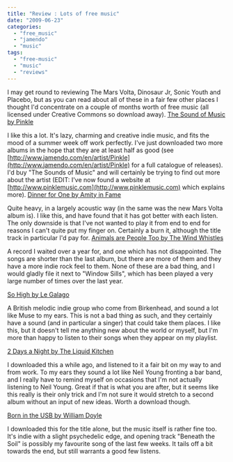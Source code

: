 ```yaml
---
title: "Review : Lots of free music"
date: "2009-06-23"
categories: 
  - "free_music"
  - "jamendo"
  - "music"
tags: 
  - "free-music"
  - "music"
  - "reviews"
---
```


I may get round to reviewing The Mars Volta, Dinosaur Jr, Sonic Youth and Placebo, but as you can read about all of these in a fair few other places I thought I'd concentrate on a couple of months worth of free music (all licensed under Creative Commons so download away). [The Sound of Music by Pinkle](http://www.jamendo.com/en/album/45335)

I like this a lot. It's lazy, charming and creative indie music, and fits the mood of a summer week off work perfectly. I've just downloaded two more albums in the hope that they are at least half as good (see [http://www.jamendo.com/en/artist/Pinkle](http://www.jamendo.com/en/artist/Pinkle) for a full catalogue of releases). I'd buy "The Sounds of Music" and will certainly be trying to find out more about the artist (EDIT: I've now found a website at [http://www.pinklemusic.com](http://www.pinklemusic.com) which explains more). [Dinner for One by Amity in Fame](http://www.jamendo.com/en/album/28245)

Quite heavy, in a largely acoustic way (in the same was the new Mars Volta album is). I like this, and have found that it has got better with each listen. The only downside is that I've not wanted to play it from end to end for reasons I can't quite put my finger on. Certainly a burn it, although the title track in particular I'd pay for. [Animals are People Too by The Wind Whistles](http://aaahh-records.net/the-wind-whistles-animals-are-people-too/)

A record I waited over a year for, and one which has not disappointed. The songs are shorter than the last album, but there are more of them and they have a more indie rock feel to them. None of these are a bad thing, and I would gladly file it next to "Window Sills", which has been played a very large number of times over the last year.

[So High by Le Galago](http://www.jamendo.com/en/album/43634)

A British melodic indie group who come from Birkenhead, and sound a lot like Muse to my ears. This is not a bad thing as such, and they certainly have a sound (and in particular a singer) that could take them places. I like this, but it doesn't tell me anything new about the world or myself, but I'm more than happy to listen to their songs when they appear on my playlist.

[2 Days a Night by The Liquid Kitchen](http://www.jamendo.com/en/album/39522)

I downloaded this a while ago, and listened to it a fair bit on my way to and from work. To my ears they sound a lot like Neil Young fronting a bar band, and I really have to remind myself on occasions that I'm not actually listening to Neil Young. Great if that is what you are after, but it seems like this really is their only trick and I'm not sure it would stretch to a second album without an input of new ideas. Worth a download though.

[Born in the USB by William Doyle](http://www.jamendo.com/en/album/44669)

I downloaded this for the title alone, but the music itself is rather fine too. It's indie with a slight psychedelic edge, and opening track "Beneath the Soil" is possibly my favourite song of the last few weeks. It tails off a bit towards the end, but still warrants a good few listens.
